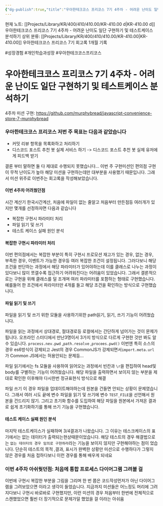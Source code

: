 ```yaml
---
{"dg-publish":true,"title":"우아한테크코스 프리코스 7기 4주차 - 어려운 난이도 일단 구현하기 및 테스트케이스 분석하기","description":"이번 주차는 주로 구현시의 이야기를 다룹니다. 특히 복잡한 파라미터에 관해 어려웠던점, 파일의 읽기 및 쓰기, 테스트 케이스 실패한 경우 분석하기 등의 내용입니다.","permalink":"/projects/library/kr/400/410/410-00/kr-410-00-d/","dgPassFrontmatter":true,"noteIcon":"0","created":"2024-11-19T01:43:03.625+09:00","updated":"2024-11-25T15:34:14.971+09:00"}
---
```


현재 노트: [[Projects/Library/KR/400/410/410.00/KR-410.00 d\|KR-410.00 d]] 우아한테크코스 프리코스 7기 4주차  - 어려운 난이도 일단 구현하기 및 테스트케이스 분석하기
상위 분류: [[Projects/Library/KR/400/410/410.00/KR-410.00\|KR-410.00]] 우아한테크코스 프리코스 7기 회고록 1개월 기록


#성장경험 #개인학습과성장 #우아한테크코스프리코스
# 우아한테크코스 프리코스 7기 4주차  - 어려운 난이도 일단 구현하기 및 테스트케이스 분석하기
4주차 미션 구현: https://github.com/murphybread/javascript-convenience-store-7-murphybread

### 우아한테크코스 프리코스 저번 주 목표는 다음과 같았습니다
- 커밋 리뷰 항목을 목록화하고 처리하기
- 디스코드 포스트 추천 봇 실제 서비스 하기 -> 디스코드 포스트 추천 봇 실제 유저에게 피드백 받기

결론 부터 말하면 둘 다 제대로 수행되지 못했습니다... 이번 주 구현미션인 편의점 구현이 무척 난이도가 높아 해당 미션을 구현하는데만 대부분을 사용했기 때문입니다.
그래서 미션 위주로 이번주는 회고록을 작성해보았습니다.

#### 이번 4주차 어려웠던점
시간 계산기 한국시간계산, 처음에 파일이 없는 줄알고 처음부터 만든점등 여러개가 있지만 몇개를 선정하자면 다음과 같습니다

- 복잡한 구현시 파라미터 처리
- 파일 읽기 및 쓰기
- 테스트 케이스 실패 원인 분석


#### 복잡한 구현시 파라미터 처리
이번 편의점에서는 복잡한 부분이 특히 구현시  프로모션 재고가 있는 경우, 없는 경우, 부족한 경우, 이벤트가 가능한 경우등 여러 복잡한 조건이 설정됩니다. 그러다보니 해당 조건을 판단하는 과정에서 해당 파라미터가 있어야하는데 이를 클래스로 나누는 과정이 있다보니 많이 쪼갤수록 접근하기 어려워진다는 어려움이 있었습니다. 그래서 결론적으로는 구현을 위해 클래스를 덜 조개며 여러 파라미터를 포함하는 형태로 구현했습니다. 예를들어 한 조건에서 파라미터만 4개를 들고 해당 조건을 확인하는 방식으로 구현했습니다.


#### 파일 읽기 및 쓰기
파일을 읽기 및 쓰기 위한 모듈을 사용하기위한 path읽기, 읽기, 쓰기 기능이 어려웠습니다.

파일을 읽는 과정에서 상대경로, 절대경로등 로컬에서는 간단하게 넘어가는 것이 문제가 됩니다. 오프라인 스터디에서 만난3명이서 3가지 방식으로 다르게 구현한 것만 봐도 알 수 있습니다.
`process.nev.pwd`  ,`path.resolve` ,`procees.pwd()`
이번엔 특히 소스의경우 es6방식이 강제되고 Jest의 경우  CommonJS가 강제되면서`import.meta.url` 가 Common JS에서는 허용안되는 문제등...


파일 읽기에서는
fs 모듈을 사용하여 읽어오는 과정에서 빈칸과 `\r`을 편집하여 head및 body를 구별하는 기능이 어려웠습니다. 해당 파일을 출력하면서 보이지 않는 부분을 제대로 확인한 이후해야 다시한번 정규표현식 방식으로 해결

파일 쓰기
이 경우 파일을 업데이트해야하는데 원본을 건들면 안되는 상황이 문제였습니다. 그래서 여러 시도 끝에 변수 파일을 읽기 및 쓰기에 변수 `TEST_FILE`을 선언해서 원본을 건드리지 않기. 그리고 초기화 함수를 도입하여 해당 파일을 원본에서 가져온 결과로 쉽게 초기화하기를 통해 쓰기 기능을 구현했습니다.


#### 테스트 케이스 실패 원인 분석
마지막 테스트케이스가 실패하며 3/4결과가 나왔습니다. 그 이유는 테스크케이스의 표기에서는 없는 데이터가 출력되는현상때문이었습니다. 해당 테스트의 경우 해결법으로는 `없는 데이터의 경우 임의로 구현하라`라는 기능을 보이지 않지만 구현해야하는 점이 었습니다. 단순히 테스트의 목적 ,결과, 표시가 완벽한 상황만 미션으로 수행하다가 그렇지 않은 경우를 처음 접하다보니 이런 경우를 통해 배우게 되네요


### 이번 4주차 아쉬웟던점: 처음에 통합 프로세스 다이어그램 그려볼 걸
이번에 구현시 복잡한 부분을 그림을 그리며 한 번 쯤은 코드작성먼저가 아닌 다이어그램을 그려보았으면 이라고 생각이 들었습니다. 지금까지 미션들은 어느정도 머리에 그려지다보니 구현시 바로바로 구현했지만, 이런 미션의 경우 처음부터 한번에 전체적으로 스캔했었으면 훨씬 더 장기적으로 문제가덜 했었을 걸 이라는 아쉬움

